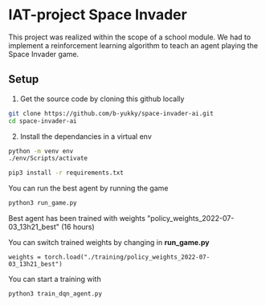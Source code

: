 # IAT-project Space Invader

This project was realized within the scope of a school module.
We had to implement a reinforcement learning algorithm to teach an agent playing the Space Invader game.

## Setup

1. Get the source code by cloning this github locally
```bash
git clone https://github.com/b-yukky/space-invader-ai.git
cd space-invader-ai
```

2. Install the dependancies in a virtual env
```bash
python -m venv env
./env/Scripts/activate
```
```bash
pip3 install -r requirements.txt
```

You can run the best agent by running the game
```bash
python3 run_game.py
```

Best agent has been trained with weights "policy_weights_2022-07-03_13h21_best"
 (16 hours)

You can switch trained weights by changing in **run_game.py**
```
weights = torch.load("./training/policy_weights_2022-07-03_13h21_best")
```

You can start a training with
```
python3 train_dqn_agent.py
```

